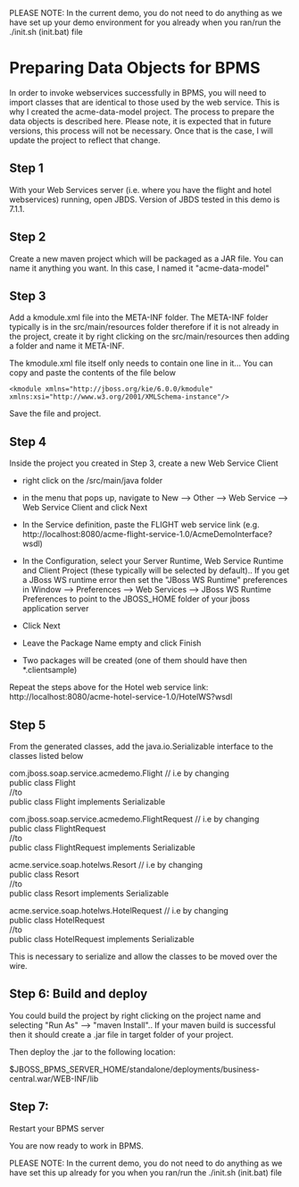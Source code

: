 PLEASE NOTE: In the current demo, you do not need to do anything as we have set up your demo environment for you already when you ran/run the ./init.sh (init.bat) file

Preparing Data Objects for BPMS
================================
In order to invoke webservices successfully in BPMS, you will need to import classes that are identical to those used by the web service. This is why I created the acme-data-model project. The process to prepare the data objects is described here. Please note, it is expected that in future versions, this process will not be necessary. Once that is the case, I will update the project to reflect that change. 

Step 1
-------
With your Web Services server (i.e. where you have the flight and hotel webservices) running, open JBDS. Version of JBDS tested in this demo is 7.1.1.
 

Step 2
--------
Create a new maven project which will be packaged as a JAR file. You can name it anything you want. In this case, I named it "acme-data-model"

Step 3
-------
Add a kmodule.xml file into the META-INF folder. The META-INF folder typically is in the src/main/resources folder therefore if it is not already in the project, create it by right clicking on the src/main/resources then adding a folder and name it META-INF.

The kmodule.xml file itself only needs to contain one line in it... You can copy and paste the contents of the file below

    <kmodule xmlns="http://jboss.org/kie/6.0.0/kmodule" xmlns:xsi="http://www.w3.org/2001/XMLSchema-instance"/>  

Save the file and project.

Step 4
-------
Inside the project you created in Step 3, create a new Web Service Client

- right click on the /src/main/java folder

- in the menu that pops up, navigate to New --> Other --> Web Service --> Web Service Client and click Next

- In the Service definition, paste the FLIGHT web service link (e.g. http://localhost:8080/acme-flight-service-1.0/AcmeDemoInterface?wsdl)

- In the Configuration, select your Server Runtime, Web Service Runtime and Client Project (these typically will be selected by default).. If you get a JBoss WS runtime error then set the "JBoss WS Runtime" preferences in Window --> Preferences --> Web Services --> JBoss WS Runtime Preferences to point to the JBOSS_HOME folder of your jboss application server

- Click Next

- Leave the Package Name empty and click Finish

- Two packages will be created (one of them should have then *.clientsample)

 
Repeat the steps above for the Hotel web service link: http://localhost:8080/acme-hotel-service-1.0/HotelWS?wsdl

Step 5
-------
From the generated classes, add the java.io.Serializable interface to the classes listed below

com.jboss.soap.service.acmedemo.Flight
    // i.e by changing  
    public class Flight  
    //to  
    public class Flight implements Serializable  

 

com.jboss.soap.service.acmedemo.FlightRequest
    // i.e by changing  
    public class FlightRequest  
    //to  
    public class FlightRequest implements Serializable  

 

acme.service.soap.hotelws.Resort
    // i.e by changing  
    public class Resort  
    //to  
    public class Resort implements Serializable  

 

acme.service.soap.hotelws.HotelRequest
    // i.e by changing  
    public class HotelRequest  
    //to  
    public class HotelRequest implements Serializable  

 

This is necessary to serialize and allow the classes to be moved over the wire.


Step 6: Build and deploy
------------------------
You could build the project by right clicking on the project name and selecting "Run As" --> "maven Install".. If your maven build is successful then it should create a .jar file in target folder of your project.

Then deploy the .jar to the following location:

$JBOSS_BPMS_SERVER_HOME/standalone/deployments/business-central.war/WEB-INF/lib


Step 7:
-------
Restart your BPMS server

You are now ready to work in BPMS.

PLEASE NOTE: In the current demo, you do not need to do anything as we have set this up already for you when you ran/run the ./init.sh (init.bat) file
